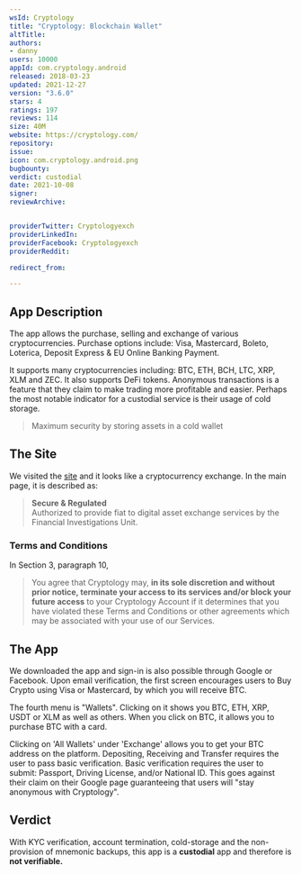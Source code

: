 ```yaml
---
wsId: Cryptology
title: "Cryptology: Blockchain Wallet"
altTitle: 
authors:
- danny
users: 10000
appId: com.cryptology.android
released: 2018-03-23
updated: 2021-12-27
version: "3.6.0"
stars: 4
ratings: 197
reviews: 114
size: 40M
website: https://cryptology.com/
repository: 
issue: 
icon: com.cryptology.android.png
bugbounty: 
verdict: custodial
date: 2021-10-08
signer: 
reviewArchive:


providerTwitter: Cryptologyexch
providerLinkedIn: 
providerFacebook: Cryptologyexch
providerReddit: 

redirect_from:

---
```



## App Description

The app allows the purchase, selling and exchange of various cryptocurrencies. Purchase options include: Visa, Mastercard, Boleto, Loterica, Deposit Express & EU Online Banking Payment. 

It supports many cryptocurrencies including: BTC, ETH, BCH, LTC, XRP, XLM and ZEC. It also supports DeFi tokens. Anonymous transactions is a feature that they claim to make trading more profitable and easier. Perhaps the most notable indicator for a custodial service is their usage of cold storage.

> Maximum security by storing assets in a cold wallet

## The Site

We visited the [site](https://cryptology.com/) and it looks like a cryptocurrency exchange. In the main page, it is described as:

> **Secure & Regulated**<br>
  Authorized to provide fiat to digital asset exchange services by the Financial Investigations Unit.

### Terms and Conditions

In Section 3, paragraph 10,

> You agree that Cryptology may, **in its sole discretion and without prior notice, terminate your access to its services and/or block your future access** to your Cryptology Account if it determines that you have violated these Terms and Conditions or other agreements which may be associated with your use of our Services. 

## The App

We downloaded the app and sign-in is also possible through Google or Facebook. Upon email verification, the first screen encourages users to Buy Crypto using Visa or Mastercard, by which you will receive BTC.

The fourth menu is "Wallets". Clicking on it shows you BTC, ETH, XRP, USDT or XLM as well as others. When you click on BTC, it allows you to purchase BTC with a card.

Clicking on 'All Wallets' under 'Exchange' allows you to get your BTC address on the platform. Depositing, Receiving and Transfer requires the user to pass basic verification. Basic verification requires the user to submit: Passport, Driving License, and/or National ID. This goes against their claim on their Google page guaranteeing that users will "stay anonymous with Cryptology".

## Verdict

With KYC verification, account termination, cold-storage and the non-provision of mnemonic backups, this app is a **custodial** app and therefore is **not verifiable.**
